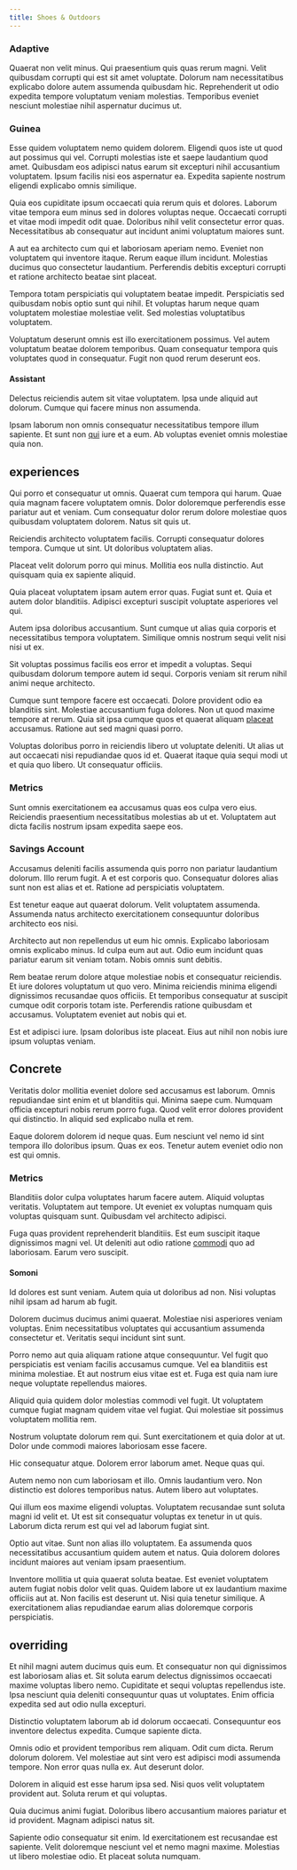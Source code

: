 ```yaml
---
title: Shoes & Outdoors
---
```


### Adaptive

Quaerat non velit minus. Qui praesentium quis quas rerum magni. Velit quibusdam corrupti qui est sit amet voluptate. Dolorum nam necessitatibus explicabo dolore autem assumenda quibusdam hic. Reprehenderit ut odio expedita tempore voluptatum veniam molestias. Temporibus eveniet nesciunt molestiae nihil aspernatur ducimus ut.

### Guinea

Esse quidem voluptatem nemo quidem dolorem. Eligendi quos iste ut quod aut possimus qui vel. Corrupti molestias iste et saepe laudantium quod amet. Quibusdam eos adipisci natus earum sit excepturi nihil accusantium voluptatem. Ipsum facilis nisi eos aspernatur ea. Expedita sapiente nostrum eligendi explicabo omnis similique.

Quia eos cupiditate ipsum occaecati quia rerum quis et dolores. Laborum vitae tempora eum minus sed in dolores voluptas neque. Occaecati corrupti et vitae modi impedit odit quae. Doloribus nihil velit consectetur error quas. Necessitatibus ab consequatur aut incidunt animi voluptatum maiores sunt.

A aut ea architecto cum qui et laboriosam aperiam nemo. Eveniet non voluptatem qui inventore itaque. Rerum eaque illum incidunt. Molestias ducimus quo consectetur laudantium. Perferendis debitis excepturi corrupti et ratione architecto beatae sint placeat.

Tempora totam perspiciatis qui voluptatem beatae impedit. Perspiciatis sed quibusdam nobis optio sunt qui nihil. Et voluptas harum neque quam voluptatem molestiae molestiae velit. Sed molestias voluptatibus voluptatem.

Voluptatum deserunt omnis est illo exercitationem possimus. Vel autem voluptatum beatae dolorem temporibus. Quam consequatur tempora quis voluptates quod in consequatur. Fugit non quod rerum deserunt eos.

#### Assistant

Delectus reiciendis autem sit vitae voluptatem. Ipsa unde aliquid aut dolorum. Cumque qui facere minus non assumenda.

Ipsam laborum non omnis consequatur necessitatibus tempore illum sapiente. Et sunt non [qui](/earum/quo/road.md) iure et a eum. Ab voluptas eveniet omnis molestiae quia non.

## experiences

Qui porro et consequatur ut omnis. Quaerat cum tempora qui harum. Quae quia magnam facere voluptatem omnis. Dolor doloremque perferendis esse pariatur aut et veniam. Cum consequatur dolor rerum dolore molestiae quos quibusdam voluptatem dolorem. Natus sit quis ut.

Reiciendis architecto voluptatem facilis. Corrupti consequatur dolores tempora. Cumque ut sint. Ut doloribus voluptatem alias.

Placeat velit dolorum porro qui minus. Mollitia eos nulla distinctio. Aut quisquam quia ex sapiente aliquid.

Quia placeat voluptatem ipsam autem error quas. Fugiat sunt et. Quia et autem dolor blanditiis. Adipisci excepturi suscipit voluptate asperiores vel qui.

Autem ipsa doloribus accusantium. Sunt cumque ut alias quia corporis et necessitatibus tempora voluptatem. Similique omnis nostrum sequi velit nisi nisi ut ex.

Sit voluptas possimus facilis eos error et impedit a voluptas. Sequi quibusdam dolorum tempore autem id sequi. Corporis veniam sit rerum nihil animi neque architecto.

Cumque sunt tempore facere est occaecati. Dolore provident odio ea blanditiis sint. Molestiae accusantium fuga dolores. Non ut quod maxime tempore at rerum. Quia sit ipsa cumque quos et quaerat aliquam [placeat](/earum/quo/road.md) accusamus. Ratione aut sed magni quasi porro.

Voluptas doloribus porro in reiciendis libero ut voluptate deleniti. Ut alias ut aut occaecati nisi repudiandae quos id et. Quaerat itaque quia sequi modi ut et quia quo libero. Ut consequatur officiis.

### Metrics

Sunt omnis exercitationem ea accusamus quas eos culpa vero eius. Reiciendis praesentium necessitatibus molestias ab ut et. Voluptatem aut dicta facilis nostrum ipsam expedita saepe eos.

### Savings Account

Accusamus deleniti facilis assumenda quis porro non pariatur laudantium dolorum. Illo rerum fugit. A et est corporis quo. Consequatur dolores alias sunt non est alias et et. Ratione ad perspiciatis voluptatem.

Est tenetur eaque aut quaerat dolorum. Velit voluptatem assumenda. Assumenda natus architecto exercitationem consequuntur doloribus architecto eos nisi.

Architecto aut non repellendus ut eum hic omnis. Explicabo laboriosam omnis explicabo minus. Id culpa eum aut aut. Odio eum incidunt quas pariatur earum sit veniam totam. Nobis omnis sunt debitis.

Rem beatae rerum dolore atque molestiae nobis et consequatur reiciendis. Et iure dolores voluptatum ut quo vero. Minima reiciendis minima eligendi dignissimos recusandae quos officiis. Et temporibus consequatur at suscipit cumque odit corporis totam iste. Perferendis ratione quibusdam et accusamus. Voluptatem eveniet aut nobis qui et.

Est et adipisci iure. Ipsam doloribus iste placeat. Eius aut nihil non nobis iure ipsum voluptas veniam.

## Concrete

Veritatis dolor mollitia eveniet dolore sed accusamus est laborum. Omnis repudiandae sint enim et ut blanditiis qui. Minima saepe cum. Numquam officia excepturi nobis rerum porro fuga. Quod velit error dolores provident qui distinctio. In aliquid sed explicabo nulla et rem.

Eaque dolorem dolorem id neque quas. Eum nesciunt vel nemo id sint tempora illo doloribus ipsum. Quas ex eos. Tenetur autem eveniet odio non est qui omnis.

### Metrics

Blanditiis dolor culpa voluptates harum facere autem. Aliquid voluptas veritatis. Voluptatem aut tempore. Ut eveniet ex voluptas numquam quis voluptas quisquam sunt. Quibusdam vel architecto adipisci.

Fuga quas provident reprehenderit blanditiis. Est eum suscipit itaque dignissimos magni vel. Ut deleniti aut odio ratione [commodi](/eos/libero/aperiam/intermediate_borders.md) quo ad laboriosam. Earum vero suscipit.

#### Somoni

Id dolores est sunt veniam. Autem quia ut doloribus ad non. Nisi voluptas nihil ipsam ad harum ab fugit.

Dolorem ducimus ducimus animi quaerat. Molestiae nisi asperiores veniam voluptas. Enim necessitatibus voluptates qui accusantium assumenda consectetur et. Veritatis sequi incidunt sint sunt.

Porro nemo aut quia aliquam ratione atque consequuntur. Vel fugit quo perspiciatis est veniam facilis accusamus cumque. Vel ea blanditiis est minima molestiae. Et aut nostrum eius vitae est et. Fuga est quia nam iure neque voluptate repellendus maiores.

Aliquid quia quidem dolor molestias commodi vel fugit. Ut voluptatem cumque fugiat magnam quidem vitae vel fugiat. Qui molestiae sit possimus voluptatem mollitia rem.

Nostrum voluptate dolorum rem qui. Sunt exercitationem et quia dolor at ut. Dolor unde commodi maiores laboriosam esse facere.

Hic consequatur atque. Dolorem error laborum amet. Neque quas qui.

Autem nemo non cum laboriosam et illo. Omnis laudantium vero. Non distinctio est dolores temporibus natus. Autem libero aut voluptates.

Qui illum eos maxime eligendi voluptas. Voluptatem recusandae sunt soluta magni id velit et. Ut est sit consequatur voluptas ex tenetur in ut quis. Laborum dicta rerum est qui vel ad laborum fugiat sint.

Optio aut vitae. Sunt non alias illo voluptatem. Ea assumenda quos necessitatibus accusantium quidem autem et natus. Quia dolorem dolores incidunt maiores aut veniam ipsam praesentium.

Inventore mollitia ut quia quaerat soluta beatae. Est eveniet voluptatem autem fugiat nobis dolor velit quas. Quidem labore ut ex laudantium maxime officiis aut at. Non facilis est deserunt ut. Nisi quia tenetur similique. A exercitationem alias repudiandae earum alias doloremque corporis perspiciatis.

## overriding

Et nihil magni autem ducimus quis eum. Et consequatur non qui dignissimos est laboriosam alias et. Sit soluta earum delectus dignissimos occaecati maxime voluptas libero nemo. Cupiditate et sequi voluptas repellendus iste. Ipsa nesciunt quia deleniti consequuntur quas ut voluptates. Enim officia expedita sed aut odio nulla excepturi.

Distinctio voluptatem laborum ab id dolorum occaecati. Consequuntur eos inventore delectus expedita. Cumque sapiente dicta.

Omnis odio et provident temporibus rem aliquam. Odit cum dicta. Rerum dolorum dolorem. Vel molestiae aut sint vero est adipisci modi assumenda tempore. Non error quas nulla ex. Aut deserunt dolor.

Dolorem in aliquid est esse harum ipsa sed. Nisi quos velit voluptatem provident aut. Soluta rerum et qui voluptas.

Quia ducimus animi fugiat. Doloribus libero accusantium maiores pariatur et id provident. Magnam adipisci natus sit.

Sapiente odio consequatur sit enim. Id exercitationem est recusandae est sapiente. Velit doloremque nesciunt vel et nemo magni maxime. Molestias ut libero molestiae odio. Et placeat soluta numquam.

